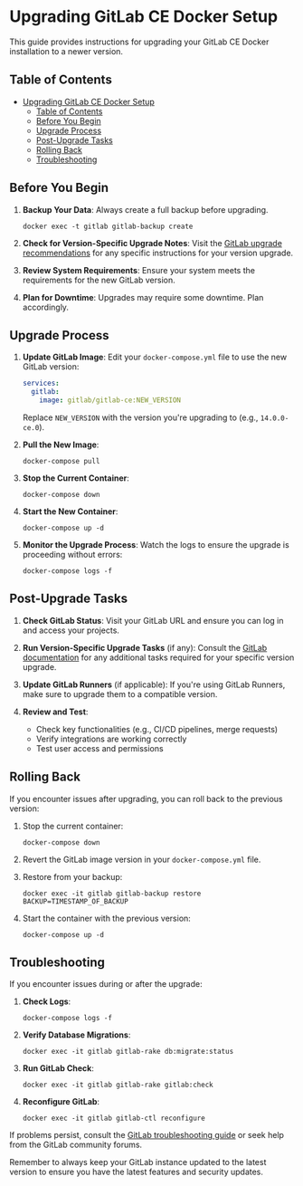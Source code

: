 # Upgrading GitLab CE Docker Setup

This guide provides instructions for upgrading your GitLab CE Docker installation to a newer version.

## Table of Contents

- [Upgrading GitLab CE Docker Setup](#upgrading-gitlab-ce-docker-setup)
  - [Table of Contents](#table-of-contents)
  - [Before You Begin](#before-you-begin)
  - [Upgrade Process](#upgrade-process)
  - [Post-Upgrade Tasks](#post-upgrade-tasks)
  - [Rolling Back](#rolling-back)
  - [Troubleshooting](#troubleshooting)

## Before You Begin

1. **Backup Your Data**: Always create a full backup before upgrading.

   ```
   docker exec -t gitlab gitlab-backup create
   ```

2. **Check for Version-Specific Upgrade Notes**: Visit the [GitLab upgrade recommendations](https://docs.gitlab.com/ee/update/) for any specific instructions for your version upgrade.

3. **Review System Requirements**: Ensure your system meets the requirements for the new GitLab version.

4. **Plan for Downtime**: Upgrades may require some downtime. Plan accordingly.

## Upgrade Process

1. **Update GitLab Image**:
   Edit your `docker-compose.yml` file to use the new GitLab version:

   ```yaml
   services:
     gitlab:
       image: gitlab/gitlab-ce:NEW_VERSION
   ```

   Replace `NEW_VERSION` with the version you're upgrading to (e.g., `14.0.0-ce.0`).

2. **Pull the New Image**:

   ```
   docker-compose pull
   ```

3. **Stop the Current Container**:

   ```
   docker-compose down
   ```

4. **Start the New Container**:

   ```
   docker-compose up -d
   ```

5. **Monitor the Upgrade Process**:
   Watch the logs to ensure the upgrade is proceeding without errors:
   ```
   docker-compose logs -f
   ```

## Post-Upgrade Tasks

1. **Check GitLab Status**:
   Visit your GitLab URL and ensure you can log in and access your projects.

2. **Run Version-Specific Upgrade Tasks** (if any):
   Consult the [GitLab documentation](https://docs.gitlab.com/ee/update/) for any additional tasks required for your specific version upgrade.

3. **Update GitLab Runners** (if applicable):
   If you're using GitLab Runners, make sure to upgrade them to a compatible version.

4. **Review and Test**:
   - Check key functionalities (e.g., CI/CD pipelines, merge requests)
   - Verify integrations are working correctly
   - Test user access and permissions

## Rolling Back

If you encounter issues after upgrading, you can roll back to the previous version:

1. Stop the current container:

   ```
   docker-compose down
   ```

2. Revert the GitLab image version in your `docker-compose.yml` file.

3. Restore from your backup:

   ```
   docker exec -it gitlab gitlab-backup restore BACKUP=TIMESTAMP_OF_BACKUP
   ```

4. Start the container with the previous version:
   ```
   docker-compose up -d
   ```

## Troubleshooting

If you encounter issues during or after the upgrade:

1. **Check Logs**:

   ```
   docker-compose logs -f
   ```

2. **Verify Database Migrations**:

   ```
   docker exec -it gitlab gitlab-rake db:migrate:status
   ```

3. **Run GitLab Check**:

   ```
   docker exec -it gitlab gitlab-rake gitlab:check
   ```

4. **Reconfigure GitLab**:
   ```
   docker exec -it gitlab gitlab-ctl reconfigure
   ```

If problems persist, consult the [GitLab troubleshooting guide](https://docs.gitlab.com/ee/administration/troubleshooting.html) or seek help from the GitLab community forums.

Remember to always keep your GitLab instance updated to the latest version to ensure you have the latest features and security updates.
